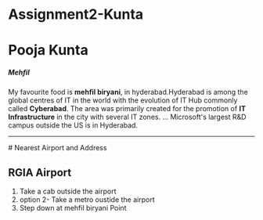 # Assignment2-Kunta

# Pooja Kunta

##### Mehfil

My favourite food is **mehfil biryani**, in hyderabad.Hyderabad is among the global centres of IT in the world with the evolution of IT Hub commonly called **Cyberabad**. The area was primarily created for the promotion of **IT Infrastructure** in the city with several IT zones. ... Microsoft's largest R&D campus outside the US is in Hyderabad.

<hr>
# Nearest Airport and Address

## RGIA Airport

1. Take a cab outside the airport
2. option 2- Take a metro oustide the airport
3. Step down at mehfil biryani Point